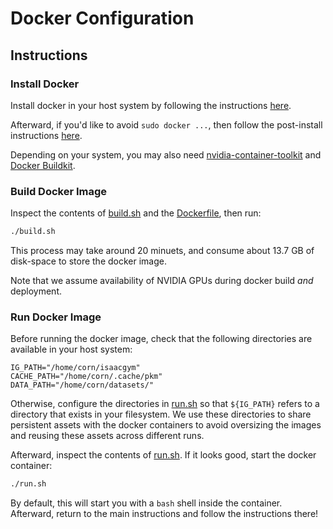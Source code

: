 # Docker Configuration

## Instructions

### Install Docker

Install docker in your host system by following the instructions [here](https://docs.docker.com/engine/install/ubuntu/ ).

Afterward, if you'd like to avoid `sudo docker ...`, then follow the post-install instructions [here](https://docs.docker.com/engine/install/linux-postinstall/).

Depending on your system, you may also need [nvidia-container-toolkit](https://docs.nvidia.com/datacenter/cloud-native/container-toolkit/latest/install-guide.html) and [Docker Buildkit](https://docs.docker.com/build/buildkit/).


### Build Docker Image

Inspect the contents of [build.sh](./build.sh) and the [Dockerfile](Dockerfile), then run:

```bash
./build.sh
```

This process may take around 20 minuets, and consume about 13.7 GB of disk-space to store the docker image.

Note that we assume availability of NVIDIA GPUs during docker build _and_ deployment.

### Run Docker Image

Before running the docker image, check that the following directories are available in your host system:

```
IG_PATH="/home/corn/isaacgym"
CACHE_PATH="/home/corn/.cache/pkm"
DATA_PATH="/home/corn/datasets/"
```

Otherwise, configure the directories in [run.sh](./run.sh) so that `${IG_PATH}` refers to a directory
that exists in your filesystem. We use these directories to share persistent assets with the
docker containers to avoid oversizing the images and reusing these assets across different runs.

Afterward, inspect the contents of [run.sh](./run.sh). If it looks good, start the docker container:

```bash
./run.sh
```

By default, this will start you with a `bash` shell inside the container.
Afterward, return to the main instructions and follow the instructions there!
